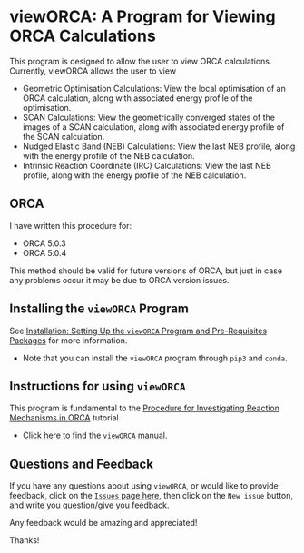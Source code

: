 # viewORCA: A Program for Viewing ORCA Calculations

This program is designed to allow the user to view ORCA calculations. Currently, viewORCA allows the user to view

* Geometric Optimisation Calculations: View the local optimisation of an ORCA calculation, along with associated energy profile of the optimisation. 
* SCAN Calculations: View the geometrically converged states of the images of a SCAN calculation, along with associated energy profile of the SCAN calculation. 
* Nudged Elastic Band (NEB) Calculations: View the last NEB profile, along with the energy profile of the NEB calculation.
* Intrinsic Reaction Coordinate (IRC) Calculations: View the last NEB profile, along with the energy profile of the NEB calculation.

## ORCA

I have written this procedure for: 

* ORCA 5.0.3
* ORCA 5.0.4

This method should be valid for future versions of ORCA, but just in case any problems occur it may be due to ORCA version issues. 

## Installing the ``viewORCA`` Program

See [Installation: Setting Up the ``viewORCA`` Program and Pre-Requisites Packages](https://geoffreyweal.github.io/ORCA_Mechanism_Procedure/Programs_to_Install.html#the-vieworca-program) for more information. 

* Note that you can install the ``viewORCA`` program through ``pip3`` and ``conda``. 

## Instructions for using ``viewORCA``

This program is fundamental to the [Procedure for Investigating Reaction Mechanisms in ORCA](https://geoffreyweal.github.io/ORCA_Mechanism_Procedure) tutorial. 

* [Click here to find the ``viewORCA`` manual](https://geoffreyweal.github.io/ORCA_Mechanism_Procedure/viewORCA_Manual).

## Questions and Feedback

If you have any questions about using ``viewORCA``, or would like to provide feedback, click on the [``Issues`` page here](https://github.com/geoffreyweal/ORCA_Mechanism_Procedure/issues), then click on the ``New issue`` button, and write you question/give you feedback. 

Any feedback would be amazing and appreciated! 

Thanks!

